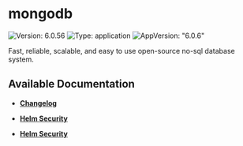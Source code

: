 # mongodb

![Version: 6.0.56](https://img.shields.io/badge/Version-6.0.56-informational?style=flat-square) ![Type: application](https://img.shields.io/badge/Type-application-informational?style=flat-square) ![AppVersion: "6.0.6"](https://img.shields.io/badge/AppVersion-"6.0.6"-informational?style=flat-square)

Fast, reliable, scalable, and easy to use open-source no-sql database system.

## Available Documentation

- [**Changelog**](CHANGELOG)

- [**Helm Security**](container-security)

- [**Helm Security**](helm-security)

